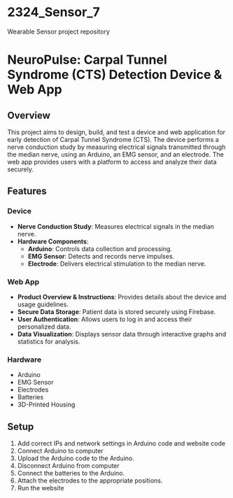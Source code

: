 # 2324_Sensor_7
Wearable Sensor project repository

# NeuroPulse: Carpal Tunnel Syndrome (CTS) Detection Device & Web App

## Overview
This project aims to design, build, and test a device and web application for early detection of Carpal Tunnel Syndrome (CTS). The device performs a nerve conduction study by measuring electrical signals transmitted through the median nerve, using an Arduino, an EMG sensor, and an electrode. The web app provides users with a platform to access and analyze their data securely.

## Features
### Device
- **Nerve Conduction Study**: Measures electrical signals in the median nerve.
- **Hardware Components**:
  - **Arduino**: Controls data collection and processing.
  - **EMG Sensor**: Detects and records nerve impulses.
  - **Electrode**: Delivers electrical stimulation to the median nerve.

### Web App
- **Product Overview & Instructions**: Provides details about the device and usage guidelines.
- **Secure Data Storage**: Patient data is stored securely using Firebase.
- **User Authentication**: Allows users to log in and access their personalized data.
- **Data Visualization**: Displays sensor data through interactive graphs and statistics for analysis.

### Hardware
- Arduino
- EMG Sensor
- Electrodes
- Batteries
- 3D-Printed Housing

## Setup
1. Add correct IPs and network settings in Arduino code and website code
2. Connect Arduino to computer
3. Upload the Arduino code to the Arduino.
4. Disconnect Arduino from computer
5. Connect the batteries to the Arduino.
6. Attach the electrodes to the appropriate positions.
7. Run the website
